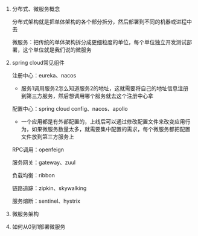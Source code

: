 1. 分布式、微服务概念

   分布式架构就是把单体架构的各个部分拆分，然后部署到不同的机器或进程中去

   微服务：把传统的单体架构拆分成更细粒度的单位，每个单位独立开发测试部署，这个单位就是我们说的微服务
   
2. spring cloud常见组件

   注册中心：eureka、nacos

   - 服务1调用服务2怎么知道服务2的地址，这就需要将自己的地址信息注册到第三方服务，然后想调用哪个服务就去这个注册中心拿

   配置中心：spring cloud config、nacos、apollo

   - 一个应用都是有外部配置的，上线后可以通过修改配置文件来改变应用行为，如果微服务数量太多，就需要集中配置的需求，每个微服务都把配置文件放到第三方服务上

   RPC调用：openfeign

   服务网关：gateway、zuul

   负载均衡：ribbon

   链路追踪：zipkin、skywalking

   服务熔断：sentinel、hystrix

3. 微服务架构

   

2. 如何从0到1部署微服务

